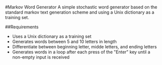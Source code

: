 #Markov Word Generator
A simple stochastic word generator based on the standard markov text generation scheme and using a Unix dictionary as a training set.

##Requirements
- Uses a Unix dictionary as a training set
- Generates words between 5 and 10 letters in length
- Differentiate between beginning letter, midde letters, and ending letters
- Generates words in a loop after each press of the "Enter" key until a non-empty input is received